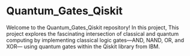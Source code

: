 # Quantum_Gates_Qiskit
Welcome to the Quantum_Gates_Qiskit repository! In this project, This project explores the fascinating intersection of classical and quantum computing by implementing classical logic gates—AND, NAND, OR, and XOR— using quantum gates within the Qiskit library from IBM.
